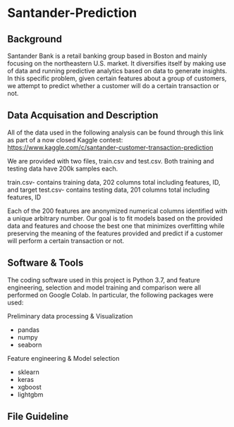# Santander-Prediction

## Background
Santander Bank is a retail banking group based in Boston and mainly focusing on the northeastern U.S. market. It diversifies itself by making use of data and running predictive analytics based on data to generate insights. In this specific problem, given certain features about a group of customers, we attempt to predict whether a customer will do a certain transaction or not.

## Data Acquisation and Description
All of the data used in the following analysis can be found through this link as part of a now closed Kaggle contest: 
https://www.kaggle.com/c/santander-customer-transaction-prediction

We are provided with two files, train.csv and test.csv. Both training and testing data have 200k samples each. 

train.csv- contains training data, 202 columns total including features, ID, and target
test.csv- contains testing data, 201 columns total including features, ID

Each of the 200 features are anonymized numerical columns identified with a unique arbitrary number. Our goal is to fit models based on the provided data and features and choose the best one that minimizes overfitting while preserving the meaning of the features provided and predict if a customer will perform a certain transaction or not.

## Software & Tools
The coding software used in this project is Python 3.7, and feature engineering, selection and model training and comparison were all performed on Google Colab. In particular, the following packages were used:

Preliminary data processing & Visualization
- pandas
- numpy
- seaborn

Feature engineering & Model selection
- sklearn
- keras
- xgboost
- lightgbm

## File Guideline
